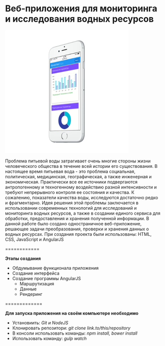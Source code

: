 Веб-приложения для мониторинга и исследования водных ресурсов
============

<img src="/images/mobile.png?raw=true" width="400">

Проблема питьевой воды затрагивает очень многие стороны жизни человеческого общества в течение всей истории его существования. В настоящее время питьевая вода - это проблема социальная, политическая, медицинская, географическая, а также инженерная и экономическая. Практически все ее источники подвергаются антропогенному и техногенному воздействию разной интенсивности и требуют непрерывного контроля ее состояния и качества. К сожалению, показатели качества воды, исследуются достаточно редко и фрагментарно. Идея решения этой проблемы заключается в использовании современных технологий для исследований и мониторинга водных ресурсов, а также в создании единого сервиса для обработки, предоставления и хранения полученной информации. В данной работе было создано одностраничное веб-приложение, решающее задачи преобразования, проверки и хранения данных о водных ресурсах. При создания проекта были использованы: HTML, CSS, JavaScript и AngularJS

============

**Этапы создания**

- Обдумывание функционала приложения
- Создание интерфейса
- Создание программы AngularJS
   - Маршрутизация
   - Данные
   - Рендеринг

=============

**Для запуска приложения на своём компьютере необходимо**

- Установиить: *Git и NodeJS*
- Клонировать репозитори: *git clone link.to/this/repository*
- В консоли использовать команды: *npm install, bower install*
- Использовать команду: *gulp watch*
